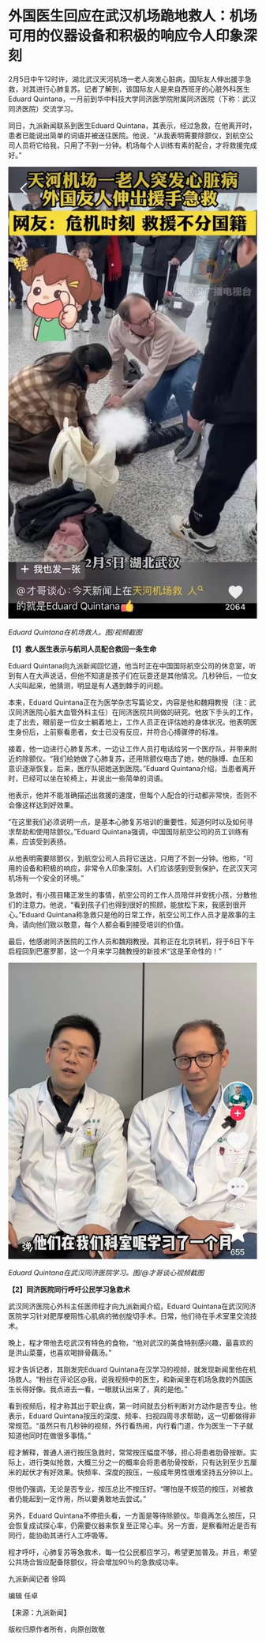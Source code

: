 # 外国医生回应在武汉机场跪地救人：机场可用的仪器设备和积极的响应令人印象深刻

2月5日中午12时许，湖北武汉天河机场一老人突发心脏病，国际友人伸出援手急救，对其进行心肺复苏。记者了解到，该国际友人是来自西班牙的心脏外科医生Eduard
Quintana，一月前到华中科技大学同济医学院附属同济医院（下称：武汉同济医院）交流学习。

同日，九派新闻联系到医生Eduard
Quintana，其表示，经过急救，在他离开时，患者已能说出简单的词语并被送往医院。他说，“从我表明需要除颤仪，到航空公司人员将它给我，只用了不到一分钟。机场每个人训练有素的配合，才将救援完成好。”

![386ca2512bf1f51f8dded93f48457984.jpg](https://raw.githubusercontent.com/qqhsx/qqnews_image/main/2024/02/06/外国医生回应在武汉机场跪地救人：机场可用的仪器设备和积极的响应令人印象深刻/386ca2512bf1f51f8dded93f48457984.jpg)

_Eduard Quintana在机场救人。图/视频截图_

**【1】救人医生表示与航司人员配合救回一条生命**

Eduard
Quintana向九派新闻回忆道，他当时正在中国国际航空公司的休息室，听到有人在大声说话，但他不知道是孩子们在玩耍还是其他情况。几秒钟后，一位女人尖叫起来，他猜测，明显是有人遇到棘手的问题。

本来，Eduard
Quintana正在为医学杂志写篇论文，内容是他和魏翔教授（注：武汉同济医院心脏大血管外科主任）在同济医院共同做的研究。他放下手头的工作，走了出去，眼前是一位女士躺着地上，工作人员正在评估她的身体状况。他表明医生身份后，上前察看患者，女士已没有反应，并符合心搏骤停的标准。

接着，他一边进行心肺复苏术，一边让工作人员打电话给另一个医疗队，并带来附近的除颤仪。“我们给她做了心肺复苏，还用除颤仪电击了她，她的脉搏、血压和意识逐渐恢复。后来，医疗队把她送到医院。”Eduard
Quintana介绍，当患者离开时，已经可以坐在轮椅上，并说出一些简单的词语。

他表示，他并不能准确描述出救援的速度，但每个人配合的行动都非常快，否则不会像这样达到好效果。

“在这里我们必须说明一点，是基本心肺复苏培训的重要性，知道何时以及如何寻求帮助和使用除颤仪。”Eduard
Quintana强调，中国国际航空公司的员工训练有素，应该受到表扬。

从他表明需要除颤仪，到航空公司人员将它送达，只用了不到一分钟。他称，“可用的设备和积极的响应，非常令人印象深刻。人们应该感到受到保护，在武汉天河机场有一个安全的环境。”

急救时，有小孩目睹正发生的事情，航空公司的工作人员陪伴并安抚小孩，分散他们的注意力。他说，“看到孩子们也得到很好的照顾，能放松下来，我感到很开心。”Eduard
Quintana称急救只是他的日常工作，航空公司工作人员才是故事的主角，请向他们致以敬意，每个人都会看到接受培训的价值。

最后，他感谢同济医院的工作人员和魏翔教授。其称正在北京转机，将于6日下午启程回到巴塞罗那，这一个月来学习魏教授的新技术“这是革命性的！”

![06464eaa30ea739baa6e5b2205a26be7.jpg](https://raw.githubusercontent.com/qqhsx/qqnews_image/main/2024/02/06/外国医生回应在武汉机场跪地救人：机场可用的仪器设备和积极的响应令人印象深刻/06464eaa30ea739baa6e5b2205a26be7.jpg)

_Eduard Quintana在武汉同济医院学习。图/@才哥谈心视频截图_

**【2】同济医院同行呼吁公民学习急救术**

武汉同济医院心外科主任医师程才向九派新闻介绍，Eduard
Quintana在武汉同济医院学习针对肥厚梗阻性心肌病的微创旋切手术。日常，他们待在手术室里交流技术。

晚上，程才带他去吃武汉有特色的食物，“他对武汉的美食特别感兴趣，最喜欢的是洪山菜薹，也喜欢喝排骨藕汤。”

程才告诉记者，其刚发完Eduard
Quintana在汉学习的视频，就发现新闻里他在机场救人。“粉丝在评论区@我，说我视频中的医生，和新闻里在机场急救的外国医生长得好像。我点进去一看，一眼就认出来了，真的是他。”

看到视频后，程才称其出于职业病，第一时间就去分析判断对方动作是否专业。他表示，Eduard
Quintana按压的深度、频率、扫视四周寻求帮助，这一切都做得非常规范。“虽然只有几秒钟的视频，外行看热闹，内行看门道，作为医生一下子就知道他同时在做很多事情。”

程才解释，普通人进行按压急救时，常常按压幅度不够，担心将患者肋骨按断。实际上，进行类似抢救，大概三分之一的概率会将患者肋骨按断，只有达到至少五厘米的起伏才有好效果。快频率、深度的按压，一般成年男性很难坚持五分钟以上。

但他仍强调，无论是否专业，按压总比不按压好。“哪怕是不规范的按压，对被救者仍能起到一定作用，所以要勇敢地去尝试。”

另外，Eduard
Quintana不停扭头看，一方面是等待除颤仪。毕竟再怎么按压，只会恢复成试探心率，仍需要仪器来恢复至正常心率。另一方面，是察看附近是否有同行，能协助其进行人工呼吸等。

程才呼吁，心肺复苏等急救术，每一位公民都应学习，希望更加普及。并且，希望公共场合皆应配备除颤仪，将会增加90％的急救成功率。

九派新闻记者 徐鸣

编辑 任卓

【来源：九派新闻】

版权归原作者所有，向原创致敬

